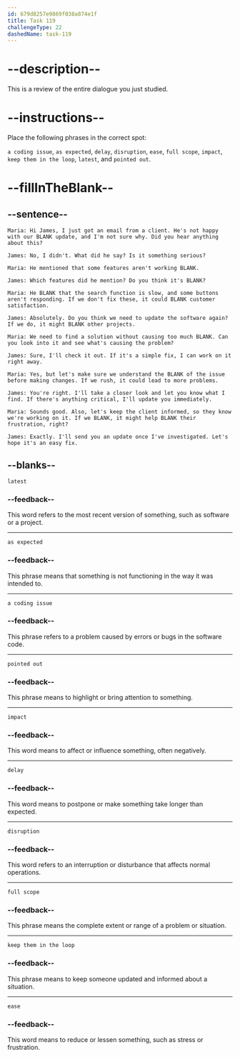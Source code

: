 ```yaml
---
id: 679d8257e9869f038a874e1f
title: Task 119
challengeType: 22
dashedName: task-119
---
```


<!-- REVIEW -->

# --description--

This is a review of the entire dialogue you just studied. 

# --instructions--

Place the following phrases in the correct spot:

`a coding issue`, `as expected`, `delay`, `disruption`, `ease`, `full scope`, `impact`, `keep them in the loop`, `latest`, and `pointed out`.

# --fillInTheBlank--

## --sentence--

`Maria: Hi James, I just got an email from a client. He's not happy with our BLANK update, and I'm not sure why. Did you hear anything about this?`

`James: No, I didn't. What did he say? Is it something serious?`

`Maria: He mentioned that some features aren't working BLANK.`

`James: Which features did he mention? Do you think it's BLANK?`

`Maria: He BLANK that the search function is slow, and some buttons aren't responding. If we don't fix these, it could BLANK customer satisfaction.`

`James: Absolutely. Do you think we need to update the software again? If we do, it might BLANK other projects.`

`Maria: We need to find a solution without causing too much BLANK. Can you look into it and see what's causing the problem?`

`James: Sure, I'll check it out. If it's a simple fix, I can work on it right away.`

`Maria: Yes, but let's make sure we understand the BLANK of the issue before making changes. If we rush, it could lead to more problems.`

`James: You're right. I'll take a closer look and let you know what I find. If there's anything critical, I'll update you immediately.`

`Maria: Sounds good. Also, let's keep the client informed, so they know we're working on it. If we BLANK, it might help BLANK their frustration, right?`

`James: Exactly. I'll send you an update once I've investigated. Let's hope it's an easy fix.`



## --blanks--

`latest`

### --feedback--

This word refers to the most recent version of something, such as software or a project.

---

`as expected`

### --feedback--

This phrase means that something is not functioning in the way it was intended to.

---

`a coding issue`

### --feedback--

This phrase refers to a problem caused by errors or bugs in the software code.

---

`pointed out`

### --feedback--

This phrase means to highlight or bring attention to something.

---

`impact`

### --feedback--

This word means to affect or influence something, often negatively.

---

`delay`

### --feedback--

This word means to postpone or make something take longer than expected.

---

`disruption`

### --feedback--

This word refers to an interruption or disturbance that affects normal operations.

---

`full scope`

### --feedback--

This phrase means the complete extent or range of a problem or situation.

---

`keep them in the loop`

### --feedback--

This phrase means to keep someone updated and informed about a situation.

---

`ease`

### --feedback--

This word means to reduce or lessen something, such as stress or frustration.
